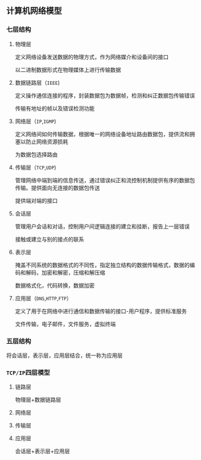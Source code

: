 ## 计算机网络模型

### 七层结构

1. 物理层

   定义网络设备发送数据的物理方式，作为网络媒介和设备间的接口

   以二进制数据形式在物理媒体上进行传输数据

2. 数据链路层（`IEEE`)

   定义操作通信连接的程序，封装数据包为数据帧，检测和纠正数据包传输错误

   传输有地址的帧以及错误检测功能

3. 网络层（`IP`,`IGMP`)

   定义网络间如何传输数据，根据唯一的网络设备地址路由数据包，提供流和拥塞以防止网络资源损耗

   为数据包选择路由

4. 传输层（`TCP`,`UDP`)

   管理网络中端到端的信息传送，通过错误纠正和流控制机制提供有序的数据包传输。提供面向无连接的数据包传送

   提供端对端的接口

5. 会话层

   管理用户会话和对话，控制用户间逻辑连接的建立和挂断，报告上一层错误

   接触或建立与别的接点的联系

6. 表示层

   掩盖不同系统的数据格式的不同性，指定独立结构的数据传输格式，数据的编码和解码，加密和解密，压缩和解压缩

   数据格式化，代码转换，数据加密

7. 应用层（`DNS`,`HTTP`,`FTP`）

   定义了用于在网络中进行通信和数据传输的接口-用户程序，提供标准服务
   
   文件传输，电子邮件，文件服务，虚拟终端



### 五层结构

将会话层，表示层，应用层结合，统一称为应用层



### `TCP/IP`四层模型

1. 链路层

   物理层+数据链路层

2. 网络层

3. 传输层

4. 应用层

   会话层+表示层+应用层





